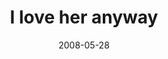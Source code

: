 ---
layout: base.njk
title : 'I love her anyway' 
view_title : 'I love her anyway' 
year : '2008' 
date : '2008-05-28' 
img_file : '/drawing/iloveheranyway.png' 
html_file : 'iloveheranyway' 
next_html : 'afinehouse.html' 
year_order : '224' 
permalink : "title/{{html_file}}.html"
---